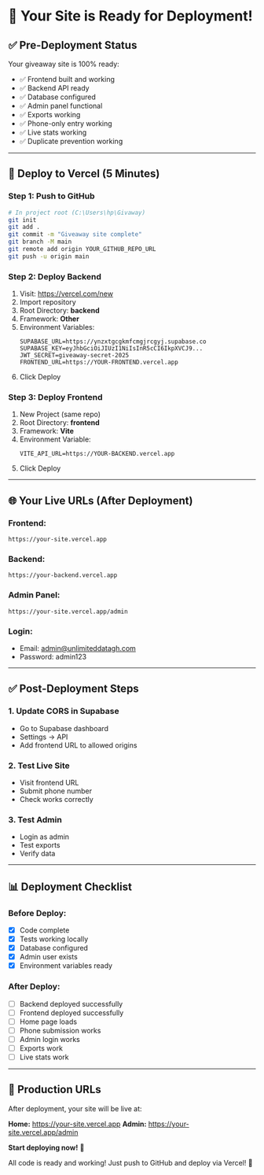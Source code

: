 # 🎉 Your Site is Ready for Deployment!

## ✅ Pre-Deployment Status

Your giveaway site is 100% ready:
- ✅ Frontend built and working
- ✅ Backend API ready
- ✅ Database configured
- ✅ Admin panel functional
- ✅ Exports working
- ✅ Phone-only entry working
- ✅ Live stats working
- ✅ Duplicate prevention working

---

## 🚀 Deploy to Vercel (5 Minutes)

### Step 1: Push to GitHub
```bash
# In project root (C:\Users\hp\Givaway)
git init
git add .
git commit -m "Giveaway site complete"
git branch -M main
git remote add origin YOUR_GITHUB_REPO_URL
git push -u origin main
```

### Step 2: Deploy Backend
1. Visit: https://vercel.com/new
2. Import repository
3. Root Directory: **backend**
4. Framework: **Other**
5. Environment Variables:
   ```
   SUPABASE_URL=https://ynzxtgcgkmfcmgjrcgyj.supabase.co
   SUPABASE_KEY=eyJhbGciOiJIUzI1NiIsInR5cCI6IkpXVCJ9...
   JWT_SECRET=giveaway-secret-2025
   FRONTEND_URL=https://YOUR-FRONTEND.vercel.app
   ```
6. Click Deploy

### Step 3: Deploy Frontend
1. New Project (same repo)
2. Root Directory: **frontend**
3. Framework: **Vite**
4. Environment Variable:
   ```
   VITE_API_URL=https://YOUR-BACKEND.vercel.app
   ```
5. Click Deploy

---

## 🌐 Your Live URLs (After Deployment)

### Frontend:
```
https://your-site.vercel.app
```

### Backend:
```
https://your-backend.vercel.app
```

### Admin Panel:
```
https://your-site.vercel.app/admin
```

### Login:
- Email: admin@unlimiteddatagh.com
- Password: admin123

---

## ✅ Post-Deployment Steps

### 1. Update CORS in Supabase
- Go to Supabase dashboard
- Settings → API
- Add frontend URL to allowed origins

### 2. Test Live Site
- Visit frontend URL
- Submit phone number
- Check works correctly

### 3. Test Admin
- Login as admin
- Test exports
- Verify data

---

## 📊 Deployment Checklist

### Before Deploy:
- [x] Code complete
- [x] Tests working locally
- [x] Database configured
- [x] Admin user exists
- [x] Environment variables ready

### After Deploy:
- [ ] Backend deployed successfully
- [ ] Frontend deployed successfully
- [ ] Home page loads
- [ ] Phone submission works
- [ ] Admin login works
- [ ] Exports work
- [ ] Live stats work

---

## 🎯 Production URLs

After deployment, your site will be live at:

**Home:** https://your-site.vercel.app
**Admin:** https://your-site.vercel.app/admin

**Start deploying now!** 🚀

All code is ready and working! Just push to GitHub and deploy via Vercel! 🎉
